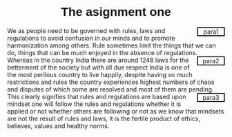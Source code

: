 <!DOCTYPE html>
<html>
<head>
<meta charset="utf-8">
<title>
    the assignment one </title>
</title> 
<style>

/* * {
    position: relative;
    
} */
body {
 margin: 0;
 padding: 0;
 background-color: lightgray;
}
h1 {
    text-align: center;
    margin-top: 50px;
    font-family: Verdana, Geneva, Tahoma, sans-serif;
}

/* h1 {
    margin-bottom: 30px;
}
h2 {
    margin-bottom: 30px;
}
h3 {
    margin-bottom: 30px;
} */

#box1, #box2, #box3 {
        background-color: rgb(100, 31, 31);
        padding: 7px; 
        border: 3px solid goldenrod; 
         margin: 50px;
        /* margin-bottom: 15px; */ 
        width: 300px;
        /* height: 250px; */
        position: relative;
        box-sizing: border-box;
        overflow: hidden; 
        float: left;              
}
span {
    background-color: white;
    float: right;
    text-align: center;
    border: 2px solid black;
    width: 60px;
}

#content {
    background-color:rgb(161, 43, 43);
    color: white;
   
}

/* large devices  */
@media (min-widht: 992px) {
    #box1, #box2, #box3 {
        width: 80%;
    }
}
@media /*TABLET VIEW*/ (min-width: 768px) and (max-width: 991px) {
          #box3 {
              width: 100%;
              height: fit-content;
          }
}

</style>
</head>
<body>
    <h1> The asignment one </h1>
    <!-- <h1> Paragraph 1 </h1> -->
<div id="box1" class="row">
    <div class="col-md-4 col-sm-6 col-xs-12">
        <span>para1</span>
    <div id="content">
        We as people need to be governed with rules, laws and regulations to avoid confusion in our minds
         and to promote harmonization among others. Rule sometimes limit the things that we can do, things
          that can be much enjoyed in the absence of regulations.
    </div>
</div>
</div>


<!-- <h2> Paragraph 2 </h2> -->
<div id="box2" class="row">
    <div class="col-md-4 col-sm-6 col-xs-12">
        <span>para2</span>
    <div id="content">
        Whereas in the country India there are around 1248 laws for the betterment of the society 
        but with all due respect India is one of the most perilous country to live happily, 
        despite having so much restrictions and rules the country experiences highest numbers of chaos and disputes 
        of which some are resolved and most of them are pending. 
    </div>
    </div>
</div>

<!-- <h3> Paragraph 3 </h3> -->
<div id="box3" class="row">
<div class="col-md-4 col-sm-6 col-xs-12">
    <span>para3</span>
    <div id="content">
        This clearly signifies that rules and regulations are based upon mindset one will follow the
         rules and regulations whether it is applied or not whether others are following or not as we know
          that mindsets are not the result of rules and laws, it is the fertile product of ethics, believes, values and healthy norms. 
    </div>
    </div>
</div>

</body>
</html>
